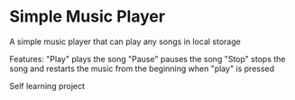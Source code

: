 # Simple Music Player
A simple music player that can play any songs in local storage

Features:
"Play" plays the song
"Pause" pauses the song
"Stop" stops the song and restarts the music from the beginning when "play" is pressed

Self learning project
